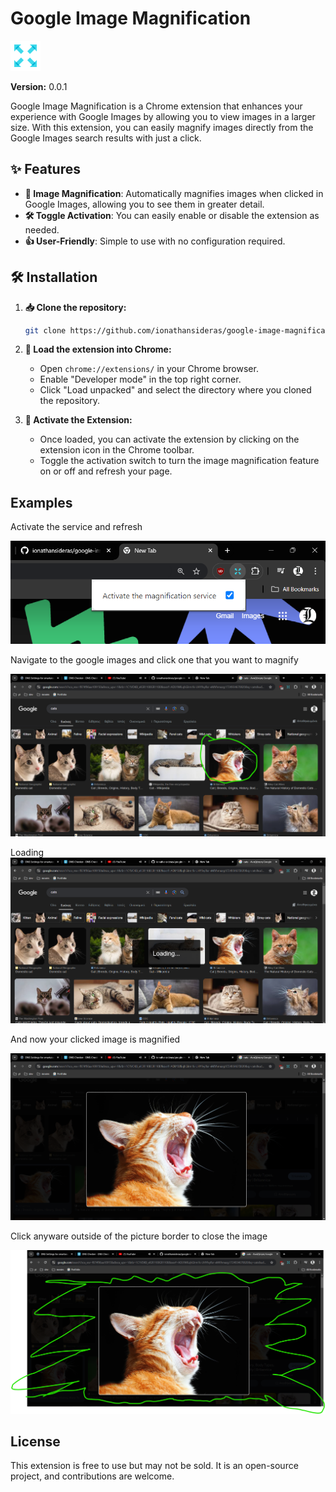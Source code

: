 # Google Image Magnification

![Logo](assets/icon.png)

**Version:** 0.0.1

Google Image Magnification is a Chrome extension that enhances your experience with Google Images by allowing you to view images in a larger size. With this extension, you can easily magnify images directly from the Google Images search results with just a click.

## ✨ Features

-   **🔎 Image Magnification**: Automatically magnifies images when clicked in Google Images, allowing you to see them in greater detail.
-   **🛠️ Toggle Activation**: You can easily enable or disable the extension as needed.
-   **👍 User-Friendly**: Simple to use with no configuration required.

## 🛠️ Installation

1. **📥 Clone the repository:**

    ```bash
    git clone https://github.com/ionathansideras/google-image-magnification.git
    ```

2. **🔧 Load the extension into Chrome:**

    - Open `chrome://extensions/` in your Chrome browser.
    - Enable "Developer mode" in the top right corner.
    - Click "Load unpacked" and select the directory where you cloned the repository.

3. **🚀 Activate the Extension:**

    - Once loaded, you can activate the extension by clicking on the extension icon in the Chrome toolbar.
    - Toggle the activation switch to turn the image magnification feature on or off and refresh your page.

## Examples

Activate the service and refresh

![Activate Magnification](assets/activate.png)

Navigate to the google images and click one that you want to magnify

![Target Magnification](assets/target.png)

Loading
![Loading Magnification](assets/loading.png)

And now your clicked image is magnified

![Open Magnification](assets/open.png)

Click anyware outside of the picture border to close the image

![exit Magnification](assets/exit.png)

## License

This extension is free to use but may not be sold. It is an open-source project, and contributions are welcome.
